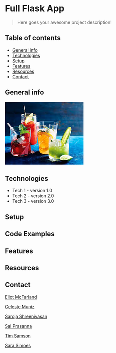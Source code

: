 # Full Flask App

> Here goes your awesome project description!

## Table of contents
* [General info](#general-info)
* [Technologies](#technologies)
* [Setup](#setup)
* [Features](#features)
* [Resources](#resources)
* [Contact](#contact)

## General info

![cocktail](Images/cocktail1.PNG)

## Technologies
* Tech 1 - version 1.0
* Tech 2 - version 2.0
* Tech 3 - version 3.0

## Setup

## Code Examples

## Features

## Resources

## Contact

[Eliot McFarland](https://github.com/emcfarland)

[Celeste Muniz](https://github.com/celeste1030)

[Saroja Shreenivasan](https://github.com/shreeniv)

[Sai Prasanna](https://github.com/prasanna0913)

[Tim Samson](https://github.com/timsamson)

[Sara Simoes](https://github.com/Ssimoes48)
